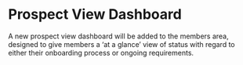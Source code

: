 # Prospect View Dashboard

A new prospect view dashboard will be added to the members area, designed to give members a ‘at a glance’ view of status with regard to either their onboarding process or ongoing requirements.
